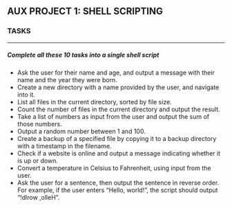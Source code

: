 ## AUX PROJECT 1: SHELL SCRIPTING
### TASKS
---
##### Complete all these 10 tasks into a single shell script

- Ask the user for their name and age, and output a message with their name and the year they were born.
 ![]() 
- Create a new directory with a name provided by the user, and navigate into it.
 ![]()  
- List all files in the current directory, sorted by file size.
  ![]()  
- Count the number of files in the current directory and output the result.
  ![]() 
- Take a list of numbers as input from the user and output the sum of those numbers.
  ![]()  
- Output a random number between 1 and 100.
  ![]() 
- Create a backup of a specified file by copying it to a backup directory with a timestamp in the filename.
  ![]()  
- Check if a website is online and output a message indicating whether it is up or down.
  ![]()  
- Convert a temperature in Celsius to Fahrenheit, using input from the user.
  ![]() 
- Ask the user for a sentence, then output the sentence in reverse order. For example, if the user enters “Hello, world!”, the script should output “!dlrow ,olleH”.
 ![]() 
